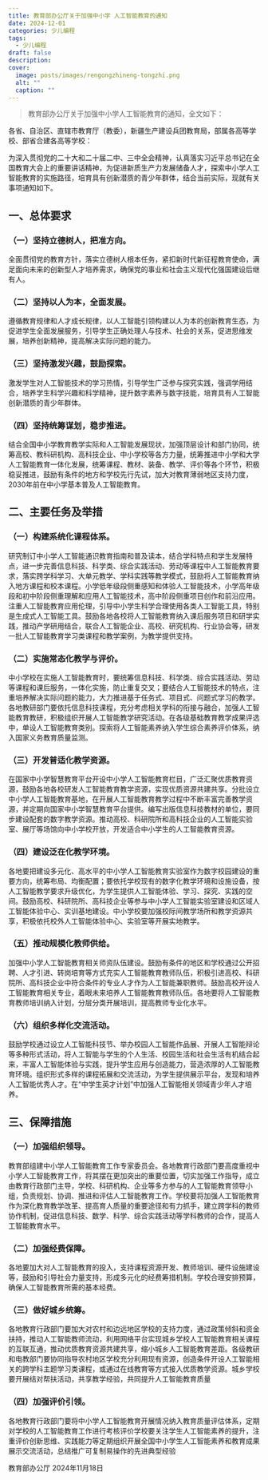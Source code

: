 ```yaml
---
title: 教育部办公厅关于加强中小学 人工智能教育的通知
date: 2024-12-01
categories: 少儿编程
tags:
  - 少儿编程
draft: false
description: 
cover:
  image: posts/images/rengongzhineng-tongzhi.png
  alt: ""
  caption: ""
---
```

>教育部办公厅关于加强中小学人工智能教育的通知，全文如下：

各省、自治区、直辖市教育厅（教委），新疆生产建设兵团教育局，部属各高等学校、部省合建各高等学校：

为深入贯彻党的二十大和二十届二中、三中全会精神，认真落实习近平总书记在全国教育大会上的重要讲话精神，为促进新质生产力发展储备人才，探索中小学人工智能教育的实施路径，培育具有创新潜质的青少年群体，结合当前实际，现就有关事项通知如下。

## 一、总体要求

### （一）坚持立德树人，把准方向。

全面贯彻党的教育方针，落实立德树人根本任务，紧扣新时代新征程教育使命，满足面向未来的创新型人才培养需求，确保党的事业和社会主义现代化强国建设后继有人。

### （二）坚持以人为本，全面发展。

遵循教育规律和人才成长规律，以人工智能引领构建以人为本的创新教育生态，为促进学生全面发展服务，引导学生正确处理人与技术、社会的关系，促进思维发展，培养创新精神，提高解决实际问题的能力。

### （三）坚持激发兴趣，鼓励探索。

激发学生对人工智能技术的学习热情，引导学生广泛参与探究实践，强调学用结合，培养学生科学兴趣和科学精神，提升数字素养与数字技能，培育具有人工智能创新潜质的青少年群体。

### （四）坚持统筹谋划，稳步推进。

结合全国中小学教育教学实际和人工智能发展现状，加强顶层设计和部门协同，统筹高校、教科研机构、高科技企业、中小学校等各方力量，统筹推进中小学和大学人工智能教育一体化发展，统筹课程、教材、装备、教学、评价等各个环节，积极稳妥推进，鼓励有条件的地方和学校先行先试，加大对教育薄弱地区支持力度，2030年前在中小学基本普及人工智能教育。

  

## 二、主要任务及举措

### （一）构建系统化课程体系。

研究制订中小学人工智能通识教育指南和普及读本，结合学科特点和学生发展特点，进一步完善信息科技、科学类、综合实践活动、劳动等课程中人工智能教育要求，落实跨学科学习、大单元教学、学科实践等教学模式，鼓励将人工智能教育纳入地方课程和校本课程。小学低年级段侧重感知和体验人工智能技术，小学高年级段和初中阶段侧重理解和应用人工智能技术，高中阶段侧重项目创作和前沿应用。注重人工智能教育应用伦理，引导中小学生科学合理使用各类人工智能工具，特别是生成式人工智能工具。鼓励各地各校将人工智能教育纳入课后服务项目和研学实践，推动产学研用结合，联合人工智能企业、高校、研究机构、行业协会等，研发一批人工智能教育学习类课程和教学案例，为教学提供支持。

### （二）实施常态化教学与评价。

中小学校在实施人工智能教育时，要统筹信息科技、科学类、综合实践活动、劳动等课程和课后服务，一体化实施，防止重复交叉；要结合人工智能技术的特点，注重培养解决实际问题的能力，大力推进基于任务式、项目式、问题式学习的教学。各地教研部门要依托信息科技课程，充分考虑相关学科的衔接与融合，加强人工智能教育教研，积极组织开展人工智能教学研究活动。在各级基础教育教学成果评选中，单设人工智能教育类别。探索将人工智能素养纳入学生综合素养评价体系，纳入国家义务教育质量监测。

### （三）开发普适化教学资源。

在国家中小学智慧教育平台开设中小学人工智能教育栏目，广泛汇聚优质教育资源，鼓励各地各校研发人工智能教育教学资源，实现优质资源共建共享。分批设立中小学人工智能教育基地，在开展人工智能教育教学过程中不断丰富完善教学资源，并定期向国家中小学智慧教育平台提供。编写出版信息科技教材的单位，要同步建设配套的数字教学资源。推动高校、科研院所和高科技企业的人工智能实验室、展厅等场馆向中小学校开放，开发适合中小学生的人工智能教育资源。

### （四）建设泛在化教学环境。

各地要把建设多元化、高水平的中小学人工智能教育实验室作为数字校园建设的重要方向，统筹布局、均衡配置；要依托学校现有的数字化教学环境和设施设备，按人工智能教学要求升级优化，为学生提供人工智能体验、学习、探究、实践的空间。鼓励高校、科研院所、高科技企业等参与中小学人工智能实验室建设和区域人工智能体验中心、实训基地建设。中小学校要加强校际间教学场所和教学资源共享，积极依托校外人工智能体验中心、实验室等开展实地教学。

### （五）推动规模化教师供给。

加强中小学人工智能教育相关师资队伍建设。鼓励有条件的地区和学校通过公开招聘、人才引进、转岗培育等方式充实人工智能教育教师队伍，积极引进高校、科研院所、高科技企业中符合条件的专业人才作为人工智能兼职教师。鼓励高校开设人工智能教育相关专业，着眼未来培养人工智能教育教师队伍。各地要将人工智能教育教师培训纳入计划，分层分类开展培训，提高教师专业化水平。

### （六）组织多样化交流活动。

鼓励学校通过设立人工智能科技节、举办校园人工智能作品展、开展人工智能辩论等多种形式活动，将人工智能与学生的个人生活、校园生活和社会生活有机结合起来，丰富人工智能体验与实践，提升学生应用与创造能力，营造浓厚的人工智能教育环境。组织形式多样的课程拓展和交流活动，为学生提供展示平台，发现和培养人工智能优秀人才。在“中学生英才计划”中加强人工智能相关领域青少年人才培养。

  

## 三、保障措施

### （一）加强组织领导。

教育部组建中小学人工智能教育工作专家委员会。各地教育行政部门要高度重视中小学人工智能教育工作，将其摆在更加突出的重要位置，切实加强工作指导，成立由教育行政部门主导，学校、科研机构、企业等多方参与的人工智能教育领导小组，负责规划、协调、推进和评估人工智能教育工作。学校要将加强人工智能教育作为深化教育教学改革、提高育人质量的重要途径和有力抓手，建立跨学科的教师协作机制，促进信息科技、数学、科学、综合实践活动等学科教师的合作，提高人工智能教育水平。

### （二）加强经费保障。

各地要加大对人工智能教育的投入，支持课程资源开发、教师培训、硬件设施建设等，鼓励和引导社会力量支持，形成多元化的经费筹措机制。学校合理安排预算，确保人工智能教育所需的基本经费。

### （三）做好城乡统筹。

各地教育行政部门要加大对农村和边远地区学校的支持力度，通过政策倾斜和资金扶持，推动人工智能教师流动，利用网络平台实现城乡学校人工智能教育相关课程的互联互通，推动优质教育资源共建共享，缩小城乡人工智能教育差距。各级教研和电教部门要协同指导农村地区学校充分利用现有资源，创造条件开设人工智能相关的跨学科主题学习类课程，或通过在线教育等方式接入优质教学资源。城乡学校要开展结对帮扶活动，共享教学经验，共同提升人工智能教育质量

### （四）加强评价引领。

各地教育行政部门要将中小学人工智能教育开展情况纳入教育质量评估体系，定期对学校的人工智能教育工作进行考核评价学校要关注学生人工智能素养的提升，注重评价创新思维、实践能力等定期组织开展全国中小学生人工智能素养和教育成果展示交流活动，总结推广可复制易操作的先进典型经验

教育部办公厅
2024年11月18日